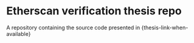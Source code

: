 # Etherscan verification thesis repo
A repository containing the source code presented in {thesis-link-when-available}
